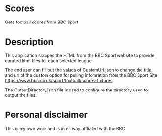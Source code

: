 # Scores
Gets football scores from BBC Sport

# Description
This application scrapes the HTML from the BBC Sport website to provide curated html files for each selected league

The end user can fill out the values of CustomUrl.json to change the title and url of the custom option for pulling infomration from the BBC Sport Site https://www.bbc.co.uk/sport/football/scores-fixtures

The OutputDirectory.json file is used to configure the directory used to output the files. 

# Personal disclaimer
This is my own work and is in no way affliated with the BBC
